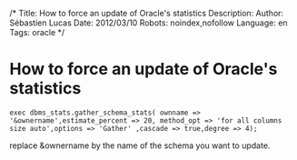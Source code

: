 /*
Title: How to force an update of Oracle's statistics
Description: 
Author: Sébastien Lucas
Date: 2012/03/10
Robots: noindex,nofollow
Language: en
Tags: oracle
*/
# How to force an update of Oracle's statistics

```
exec dbms_stats.gather_schema_stats( ownname => '&ownername',estimate_percent => 20, method_opt => 'for all columns size auto',options => 'Gather' ,cascade => true,degree => 4);
```

replace &ownername by the name of the schema you want to update.
